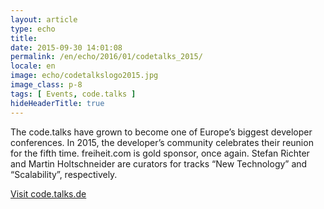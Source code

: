 ```yaml
---
layout: article
type: echo
title:
date: 2015-09-30 14:01:08
permalink: /en/echo/2016/01/codetalks_2015/
locale: en
image: echo/codetalkslogo2015.jpg
image_class: p-8
tags: [ Events, code.talks ]
hideHeaderTitle: true
---
```


The code.talks have grown to become one of Europe’s biggest developer conferences. In 2015, the developer’s community celebrates their reunion for the fifth time. freiheit.com is gold sponsor, once again. Stefan Richter and Martin Holtschneider are curators for tracks “New Technology” and “Scalability”, respectively. 


[Visit code.talks.de](https://www.codetalks.de/)